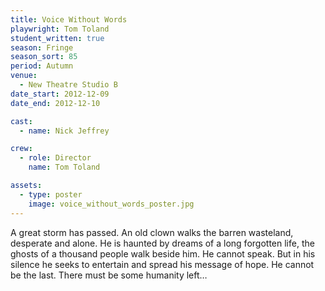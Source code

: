 ```yaml
---
title: Voice Without Words
playwright: Tom Toland
student_written: true
season: Fringe
season_sort: 85
period: Autumn
venue:
  - New Theatre Studio B
date_start: 2012-12-09
date_end: 2012-12-10

cast:
  - name: Nick Jeffrey

crew:
  - role: Director
    name: Tom Toland

assets:
  - type: poster
    image: voice_without_words_poster.jpg
---
```


A great storm has passed. An old clown walks the barren wasteland, desperate and alone. He is haunted by dreams of a long forgotten life, the ghosts of a thousand people walk beside him. He cannot speak. But in his silence he seeks to entertain and spread his message of hope. He cannot be the last. There must be some humanity left…
